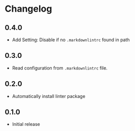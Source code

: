 # Changelog

## 0.4.0
* Add Setting: Disable if no `.markdownlintrc` found in path

## 0.3.0
* Read configuration from `.markdownlintrc` file.

## 0.2.0
* Automatically install linter package

## 0.1.0
* Initial release

